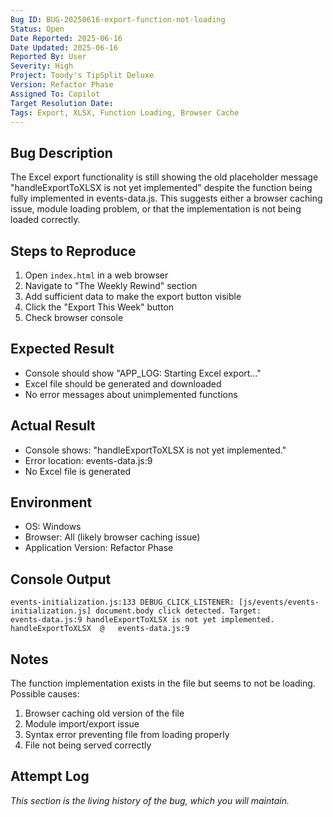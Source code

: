 ```yaml
---
Bug ID: BUG-20250616-export-function-not-loading
Status: Open
Date Reported: 2025-06-16
Date Updated: 2025-06-16
Reported By: User
Severity: High
Project: Toody's TipSplit Deluxe
Version: Refactor Phase
Assigned To: Copilot
Target Resolution Date:
Tags: Export, XLSX, Function Loading, Browser Cache
---
```


## Bug Description
The Excel export functionality is still showing the old placeholder message "handleExportToXLSX is not yet implemented" despite the function being fully implemented in events-data.js. This suggests either a browser caching issue, module loading problem, or that the implementation is not being loaded correctly.

## Steps to Reproduce
1. Open `index.html` in a web browser
2. Navigate to "The Weekly Rewind" section
3. Add sufficient data to make the export button visible
4. Click the "Export This Week" button
5. Check browser console

## Expected Result
- Console should show "APP_LOG: Starting Excel export..."
- Excel file should be generated and downloaded
- No error messages about unimplemented functions

## Actual Result
- Console shows: "handleExportToXLSX is not yet implemented."
- Error location: events-data.js:9
- No Excel file is generated

## Environment
- OS: Windows
- Browser: All (likely browser caching issue)
- Application Version: Refactor Phase

## Console Output
```
events-initialization.js:133 DEBUG_CLICK_LISTENER: [js/events/events-initialization.js] document.body click detected. Target: 
events-data.js:9 handleExportToXLSX is not yet implemented.
handleExportToXLSX	@	events-data.js:9
```

## Notes
The function implementation exists in the file but seems to not be loading. Possible causes:
1. Browser caching old version of the file
2. Module import/export issue
3. Syntax error preventing file from loading properly
4. File not being served correctly

## Attempt Log
*This section is the living history of the bug, which you will maintain.*
